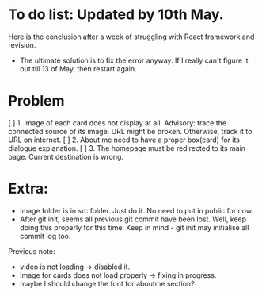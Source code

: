 # To do list: Updated by 10th May.
Here is the conclusion after a week of struggling with React framework and revision.
- The ultimate solution is to fix the error anyway. If I really can't figure it out till 13 of May, then restart again.


# Problem
[ ] 1. Image of each card does not display at all. 
Advisory: trace the connected source of its image. URL might be broken. Otherwise, track it to URL on internet.
[ ] 2. About me need to have a proper box(card) for its dialogue explanation.
[ ] 3. The homepage must be redirected to its main page. Current destination is wrong.

# Extra:
- image folder is in src folder. Just do it. No need to put in public for now.
- After git init, seems all previous git commit have been lost. Well, keep doing this properly for this time. Keep in mind - git init may initialise all commit log too.

Previous note:
- video is not loading -> disabled it.
- image for cards does not load properly -> fixing in progress.
- maybe I should change the font for aboutme section?

